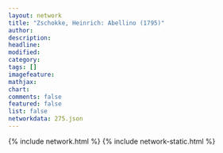 ```yaml
---
layout: network
title: "Zschokke, Heinrich: Abellino (1795)"
author:
description:
headline:
modified:
category:
tags: []
imagefeature: 
mathjax: 
chart: 
comments: false
featured: false
list: false
networkdata: 275.json
---
```

{% include network.html %}
{% include network-static.html %}
